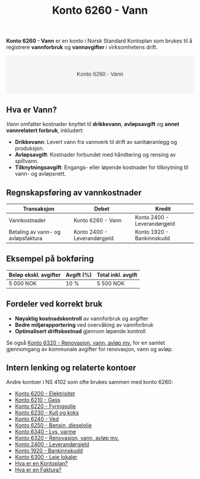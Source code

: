 ﻿---
title: "Konto 6260 - Vann"
seoTitle: "Konto 6260 | Vann | Kontoplan"
description: "Konto 6260 i kontoplanen brukes til å bokføre kostnader for vannforbruk og avgifter. Lær om typiske transaksjoner, føring og eksempler."
summary: "Kort guide til konto 6260: bokføring av vannkostnader og avgifter."
---

**Konto 6260 - Vann** er en konto i Norsk Standard Kontoplan som brukes til å registrere **vannforbruk** og **vannavgifter** i virksomhetens drift.

![Illustrasjon av konto 6260 Vann](6260-vann-image.svg)

## Hva er Vann?

*Vann* omfatter kostnader knyttet til **drikkevann**, **avløpsavgift** og **annet vannrelatert forbruk**, inkludert:

* **Drikkevann**: Levert vann fra vannverk til drift av sanitæranlegg og produksjon.
* **Avløpsavgift**: Kostnader forbundet med håndtering og rensing av spillvann.
* **Tilknytningsavgift**: Engangs- eller løpende kostnader for tilknytning til vann- og avløpsnett.

## Regnskapsføring av vannkostnader

| Transaksjon                        | Debet                     | Kredit                       |
|------------------------------------|---------------------------|------------------------------|
| Vannkostnader                      | Konto 6260 - Vann         | Konto 2400 - Leverandørgjeld |
| Betaling av vann- og avløpsfaktura | Konto 2400 - Leverandørgjeld | Konto 1920 - Bankinnskudd   |

## Eksempel på bokføring

| Beløp ekskl. avgifter | Avgift (%) | Total inkl. avgift |
|-----------------------|------------|--------------------|
| 5 000 NOK             | 10 %       | 5 500 NOK          |

## Fordeler ved korrekt bruk

* **Nøyaktig kostnadskontroll** av vannforbruk og avgifter
* **Bedre miljørapportering** ved overvåking av vannforbruk
* **Optimalisert driftskostnad** gjennom løpende kontroll

Se også [Konto 6320 - Renovasjon, vann, avløp mv.](/blogs/kontoplan/6320-renovasjon-vann-avlop-mv "Konto 6320 - Renovasjon, vann, avløp mv.") for en samlet gjennomgang av kommunale avgifter for renovasjon, vann og avløp.

## Intern lenking og relaterte kontoer

Andre kontoer i NS 4102 som ofte brukes sammen med konto 6260:

* [Konto 6200 - Elektrisitet](/blogs/kontoplan/6200-elektrisitet "Konto 6200 - Elektrisitet")
* [Konto 6210 - Gass](/blogs/kontoplan/6210-gass "Konto 6210 - Gass")
* [Konto 6220 - Fyringsolje](/blogs/kontoplan/6220-fyringsolje "Konto 6220 - Fyringsolje")
* [Konto 6230 - Kull og koks](/blogs/kontoplan/6230-kull-koks "Konto 6230 - Kull og koks")
* [Konto 6240 - Ved](/blogs/kontoplan/6240-ved "Konto 6240 - Ved")
* [Konto 6250 - Bensin, dieselolje](/blogs/kontoplan/6250-bensin-dieselolje "Konto 6250 - Bensin, dieselolje")
* [Konto 6340 - Lys, varme](/blogs/kontoplan/6340-lys-varme "Konto 6340 - Lys, varme")
* [Konto 6320 - Renovasjon, vann, avløp mv.](/blogs/kontoplan/6320-renovasjon-vann-avlop-mv "Konto 6320 - Renovasjon, vann, avløp mv.")
* [Konto 2400 - Leverandørgjeld](/blogs/kontoplan/2400-leverandorgjeld "Konto 2400 - Leverandørgjeld")
* [Konto 1920 - Bankinnskudd](/blogs/kontoplan/1920-bankinnskudd "Konto 1920 - Bankinnskudd")
* [Konto 6300 - Leie lokaler](/blogs/kontoplan/6300-leie-lokaler "Konto 6300 - Leie lokaler")
* [Hva er en Kontoplan?](/blogs/regnskap/hva-er-kontoplan "Hva er en Kontoplan? Komplett Guide til Kontoplaner i Norsk Regnskap")
* [Hva er en Faktura?](/blogs/regnskap/hva-er-en-faktura "Hva er en Faktura? En Guide til Norske Fakturakrav")






